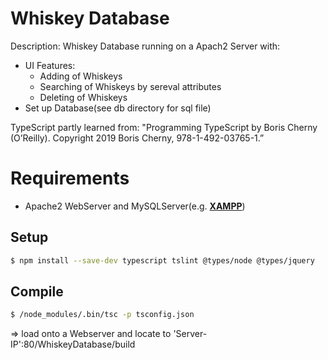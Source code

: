 # Whiskey Database #
Description: Whiskey Database running on a Apach2 Server with:
  * UI Features:
    * Adding of Whiskeys
    * Searching of Whiskeys by sereval attributes
    * Deleting of Whiskeys
  * Set up Database(see db directory for sql file)
  
TypeScript partly learned from:
"Programming TypeScript by Boris Cherny (O’Reilly). Copyright 2019 Boris Cherny, 978-1-492-03765-1.”
  
# Requirements #
* Apache2 WebServer and MySQLServer(e.g. [**XAMPP**](https://www.apachefriends.org/de/index.html))


## Setup ##
```sh
$ npm install --save-dev typescript tslint @types/node @types/jquery
```
## Compile ##
```sh
$ /node_modules/.bin/tsc -p tsconfig.json
```
=> load onto a Webserver and locate to 'Server-IP':80/WhiskeyDatabase/build

